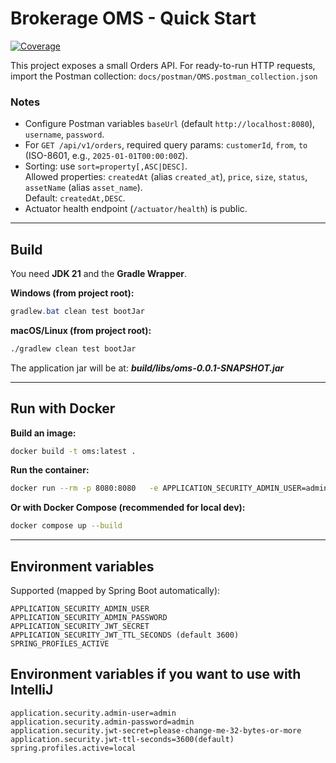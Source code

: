 # Brokerage OMS - Quick Start

[![Coverage](https://codecov.io/gh/eubican/brokerage-oms/branch/main/graph/badge.svg)](https://app.codecov.io/gh/eubican/brokerage-oms)

This project exposes a small Orders API. For ready-to-run HTTP requests, import the Postman collection:
`docs/postman/OMS.postman_collection.json`

### Notes

- Configure Postman variables `baseUrl` (default `http://localhost:8080`), `username`, `password`.
- For `GET /api/v1/orders`, required query params: `customerId`, `from`, `to` (ISO-8601, e.g., `2025-01-01T00:00:00Z`).
- Sorting: use `sort=property[,ASC|DESC]`.  
  Allowed properties: `createdAt` (alias `created_at`), `price`, `size`, `status`, `assetName` (alias `asset_name`).  
  Default: `createdAt,DESC`.
- Actuator health endpoint (`/actuator/health`) is public.

---

## Build

You need **JDK 21** and the **Gradle Wrapper**.

**Windows (from project root):**

```powershell
gradlew.bat clean test bootJar
```

**macOS/Linux (from project root):**

```bash
./gradlew clean test bootJar
```

The application jar will be at: _**build/libs/oms-0.0.1-SNAPSHOT.jar**_

---

## Run with Docker

**Build an image:**

```bash
docker build -t oms:latest .
```

**Run the container:**

```bash
docker run --rm -p 8080:8080   -e APPLICATION_SECURITY_ADMIN_USER=admin   -e APPLICATION_SECURITY_ADMIN_PASSWORD=admin   -e APPLICATION_SECURITY_JWT_SECRET=please-change-me-32-bytes-or-more   oms:latest
```

**Or with Docker Compose (recommended for local dev):**

```bash
docker compose up --build
```

---

## Environment variables

Supported (mapped by Spring Boot automatically):

```
APPLICATION_SECURITY_ADMIN_USER
APPLICATION_SECURITY_ADMIN_PASSWORD
APPLICATION_SECURITY_JWT_SECRET
APPLICATION_SECURITY_JWT_TTL_SECONDS (default 3600)
SPRING_PROFILES_ACTIVE
```

## Environment variables if you want to use with IntelliJ

```
application.security.admin-user=admin
application.security.admin-password=admin
application.security.jwt-secret=please-change-me-32-bytes-or-more
application.security.jwt-ttl-seconds=3600(default)
spring.profiles.active=local
```

